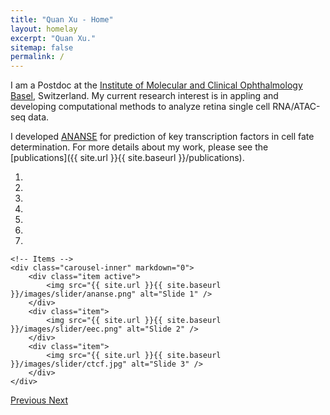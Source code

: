 ```yaml
---
title: "Quan Xu - Home"
layout: homelay
excerpt: "Quan Xu."
sitemap: false
permalink: /
---
```


I am a Postdoc at the [Institute of Molecular and Clinical Ophthalmology Basel](https://iob.ch/), Switzerland. My current research interest is in appling and developing computational methods to analyze retina single cell RNA/ATAC-seq data. 

I developed [ANANSE](https://academic.oup.com/nar/article/49/14/7966/6318498) for prediction of key transcription factors in cell fate determination. For more details about my work, please see the [publications]({{ site.url }}{{ site.baseurl }}/publications).


<div markdown="0" id="carousel" class="carousel slide" data-ride="carousel" data-interval="4000" data-pause="hover" >
    <!-- Menu -->
    <ol class="carousel-indicators">
        <li data-target="#carousel" data-slide-to="0" class="active"></li>
        <li data-target="#carousel" data-slide-to="1"></li>
        <li data-target="#carousel" data-slide-to="2"></li>
        <li data-target="#carousel" data-slide-to="3"></li>
        <li data-target="#carousel" data-slide-to="4"></li>
        <li data-target="#carousel" data-slide-to="5"></li>
        <li data-target="#carousel" data-slide-to="6"></li>
    </ol>

    <!-- Items -->
    <div class="carousel-inner" markdown="0">
        <div class="item active">
            <img src="{{ site.url }}{{ site.baseurl }}/images/slider/ananse.png" alt="Slide 1" />
        </div>
        <div class="item">
            <img src="{{ site.url }}{{ site.baseurl }}/images/slider/eec.png" alt="Slide 2" />
        </div>
        <div class="item">
            <img src="{{ site.url }}{{ site.baseurl }}/images/slider/ctcf.jpg" alt="Slide 3" />
        </div>
    </div>

  <a class="left carousel-control" href="#carousel" role="button" data-slide="prev">
    <span class="glyphicon glyphicon-chevron-left" aria-hidden="true"></span>
    <span class="sr-only">Previous</span>
  </a>
  <a class="right carousel-control" href="#carousel" role="button" data-slide="next">
    <span class="glyphicon glyphicon-chevron-right" aria-hidden="true"></span>
    <span class="sr-only">Next</span>
  </a>
</div>



<!-- 
<figure class="fourth">
  <img src="{{ site.url }}{{ site.baseurl }}/images/logopic/Logo_Leiden.jpg" style="width: 210px">
  <img src="{{ site.url }}{{ site.baseurl }}/images/logopic/Logo_Nanofront.jpg" style="width: 110px">
  <img src="{{ site.url }}{{ site.baseurl }}/images/logopic/Logo_NWO.jpg" style="width: 120px">
  <img src="{{ site.url }}{{ site.baseurl }}/images/logopic/Logo_ERC.jpg" style="width: 110px">
</figure> -->
